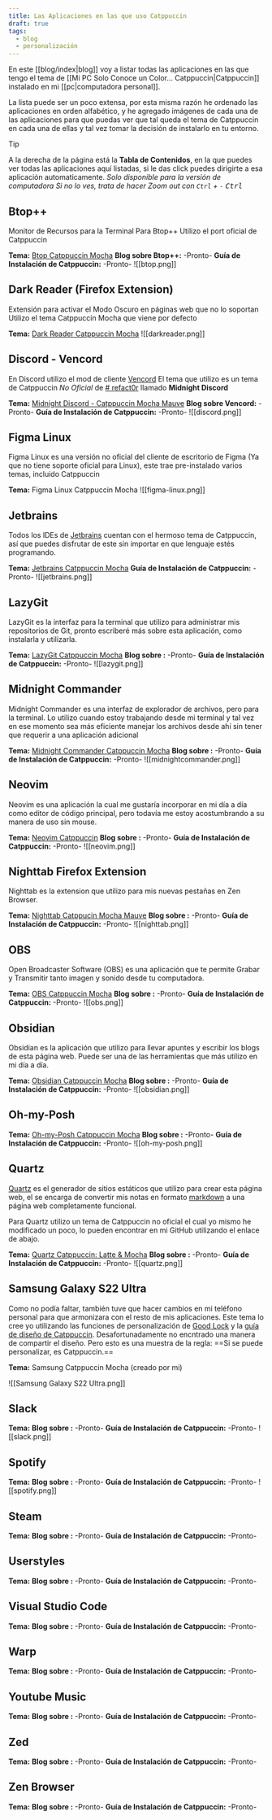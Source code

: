 ```yaml
---
title: Las Aplicaciones en las que uso Catppuccin
draft: true
tags:
  - blog
  - personalización
---
```


En este [[blog/index|blog]] voy a listar todas las aplicaciones en las que tengo el tema de  [[Mi PC Solo Conoce un Color... Catppuccin|Catppuccin]] instalado en mi [[pc|computadora personal]].

La lista puede ser un poco extensa, por esta misma razón he ordenado las aplicaciones en orden alfabético, y he agregado imágenes de cada una de las aplicaciones para que puedas ver que tal queda el tema de Catppuccin en cada una de ellas y tal vez tomar la decisión de instalarlo en tu entorno.

> [!tip]
> A la derecha de la página está la **Tabla de Contenidos**, en la que puedes ver todas las aplicaciones aquí listadas, si le das click puedes dirigirte a esa aplicación automaticamente.
> *Solo disponible para la versión de computadora*
> *Si no lo ves, trata de hacer Zoom out con `Ctrl` + `-` <kbd>Ctrl</kbd>*

## Btop++
Monitor de Recursos para la Terminal
Para Btop++ Utilizo el port oficial de Catppuccin

**Tema:** [Btop Catppuccin Mocha](https://github.com/catppuccin/btop)
**Blog sobre Btop++:** -Pronto-
**Guía de Instalación de Catppuccin:** -Pronto-
![[btop.png]]

## Dark Reader (Firefox Extension)
Extensión para activar el Modo Oscuro en páginas web que no lo soportan
Utilizo el tema Catppuccin Mocha que viene por defecto

**Tema:** [Dark Reader Catppuccin Mocha](https://github.com/catppuccin/dark-reader)
![[darkreader.png]]

## Discord - Vencord
En Discord utilizo el mod de cliente [Vencord](https://vencord.dev/)
El tema que utilizo es un tema de Catppuccin *No Oficial* de [# refact0r](https://github.com/refact0r) llamado **Midnight Discord**

**Tema:** [Midnight Discord - Catppuccin Mocha Mauve](https://github.com/refact0r/midnight-discord?tab=readme-ov-file#catppuccin-mocha-mauve)
**Blog sobre Vencord:** -Pronto-
**Guía de Instalación de Catppuccin:** -Pronto-
![[discord.png]]

## Figma Linux
Figma Linux es una versión no oficial del cliente de escritorio de Figma (Ya que no tiene soporte oficial para Linux), este trae pre-instalado varios temas, incluido Catppuccin

**Tema:** Figma Linux Catppuccin Mocha
![[figma-linux.png]]

## Jetbrains
Todos los IDEs de [Jetbrains](https://www.jetbrains.com/) cuentan con el hermoso tema de Catppuccin, así que puedes disfrutar de este sin importar en que lenguaje estés programando.

**Tema:** [Jetbrains Catppuccin Mocha](https://github.com/catppuccin/jetbrains)
**Guía de Instalación de Catppuccin:** -Pronto-
![[jetbrains.png]]

## LazyGit
LazyGit es la interfaz para la terminal que utilizo para administrar mis repositorios de Git, pronto escriberé más sobre esta aplicación, como instalarla y utilizarla.

**Tema:** [LazyGit Catppuccin Mocha](https://github.com/catppuccin/lazygit)
**Blog sobre :** -Pronto-
**Guía de Instalación de Catppuccin:** -Pronto-
![[lazygit.png]]

## Midnight Commander
Midnight Commander es una interfaz de explorador de archivos, pero para la terminal.
Lo utilizo cuando estoy trabajando desde mi terminal y tal vez en ese momento sea más eficiente manejar los archivos desde ahí sin tener que requerir a una aplicación adicional

**Tema:** [Midnight Commander Catppuccin Mocha](https://github.com/catppuccin/mc)
**Blog sobre :** -Pronto-
**Guía de Instalación de Catppuccin:** -Pronto-
![[midnightcommander.png]]

## Neovim
Neovim es una aplicación la cual me gustaría incorporar en mi día a día como editor de código principal, pero todavía me estoy acostumbrando a su manera de uso sin mouse.

**Tema:** [Neovim Catppuccin](https://github.com/catppuccin/nvim)
**Blog sobre :** -Pronto-
**Guía de Instalación de Catppuccin:** -Pronto-
![[neovim.png]]

## Nighttab Firefox Extension
Nighttab es la extension que utilizo para mis nuevas pestañas en Zen Browser.

**Tema:** [Nighttab Catppucin Mocha Mauve](https://github.com/catppuccin/nighttab)
**Blog sobre :** -Pronto-
**Guía de Instalación de Catppuccin:** -Pronto-
![[nighttab.png]]

## OBS
Open Broadcaster Software (OBS) es una aplicación que te permite Grabar y Transmitir tanto imagen y sonido desde tu computadora.

**Tema:** [OBS Catppuccin Mocha](https://github.com/catppuccin/obs)
**Blog sobre :** -Pronto-
**Guía de Instalación de Catppuccin:** -Pronto-
![[obs.png]]

## Obsidian
Obsidian es la aplicación que utilizo para llevar apuntes y escribir los blogs de esta página web.
Puede ser una de las herramientas que más utilizo en mi día a día.

**Tema:** [Obsidian Catppuccin Mocha](https://github.com/catppuccin/obsidian)
**Blog sobre :** -Pronto-
**Guía de Instalación de Catppuccin:** -Pronto-
![[obsidian.png]]

## Oh-my-Posh

**Tema:** [Oh-my-Posh Catppuccin Mocha](https://ohmyposh.dev/docs/themes#catppuccin_mocha)
**Blog sobre :** -Pronto-
**Guía de Instalación de Catppuccin:** -Pronto-
![[oh-my-posh.png]]

## Quartz
[Quartz](https://quartz.jzhao.xyz/) es el generador de sitios estáticos que utilizo para crear esta página web, el se encarga de convertir mis notas en formato [markdown](https://www.markdownguide.org/) a una página web completamente funcional.

Para Quartz utilizo un tema de Catppuccin no oficial el cual yo mismo he modificado un poco, lo pueden encontrar en mi GitHub utilizando el enlace de abajo.

**Tema:** [Quartz Catppuccin: Latte & Mocha](https://gist.github.com/IAmJafeth/3827a4fca5908c8e399e101276e68f31)
**Blog sobre :** -Pronto-
**Guía de Instalación de Catppuccin:** -Pronto-
![[quartz.png]]

## Samsung Galaxy S22 Ultra
Como no podía faltar, también tuve que hacer cambios en mi teléfono personal para que armonizara con el resto de mis aplicaciones.
Este tema lo cree yo utilizando las funciones de personalización de [Good Lock](https://galaxystore.samsung.com/detail/com.samsung.android.goodlock) y la [guía de diseño de Catppuccin](https://github.com/catppuccin/catppuccin/blob/main/docs/style-guide.md). Desafortunadamente no encntrado una manera de compartir el diseño.
Pero esto es una muestra de la regla: ==Si se puede personalizar, es Catppuccin.==

**Tema:** Samsung Catppuccin Mocha (creado por mi)

![[Samsung Galaxy S22 Ultra.png]]


## Slack
**Tema:** []()
**Blog sobre :** -Pronto-
**Guía de Instalación de Catppuccin:** -Pronto-
![[slack.png]]

## Spotify
**Tema:** []()
**Blog sobre :** -Pronto-
**Guía de Instalación de Catppuccin:** -Pronto-
![[spotify.png]]

## Steam
**Tema:** []()
**Blog sobre :** -Pronto-
**Guía de Instalación de Catppuccin:** -Pronto-

## Userstyles
**Tema:** []()
**Blog sobre :** -Pronto-
**Guía de Instalación de Catppuccin:** -Pronto-

## Visual Studio Code
**Tema:** []()
**Blog sobre :** -Pronto-
**Guía de Instalación de Catppuccin:** -Pronto-

## Warp
**Tema:** []()
**Blog sobre :** -Pronto-
**Guía de Instalación de Catppuccin:** -Pronto-

## Youtube Music
**Tema:** []()
**Blog sobre :** -Pronto-
**Guía de Instalación de Catppuccin:** -Pronto-

## Zed
**Tema:** []()
**Blog sobre :** -Pronto-
**Guía de Instalación de Catppuccin:** -Pronto-

## Zen Browser
**Tema:** []()
**Blog sobre :** -Pronto-
**Guía de Instalación de Catppuccin:** -Pronto-